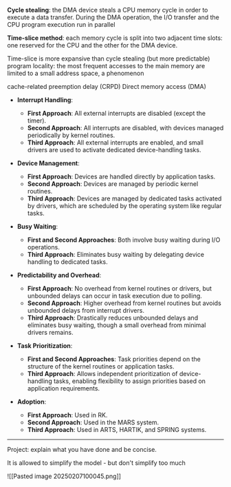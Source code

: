 **Cycle stealing**: the DMA device steals a CPU memory cycle in order to execute a data transfer.
During the DMA operation, the I/O transfer and the CPU program execution run in parallel

**Time-slice method**: each memory cycle is split into two adjacent time slots: one reserved
for the CPU and the other for the DMA device.

Time-slice is more expansive than cycle stealing (but more predictable)
program locality: the most frequent accesses to the main memory are limited to a small address space, a phenomenon

cache-related preemption delay (CRPD)
Direct memory access (DMA) 

- **Interrupt Handling**:
    
    - **First Approach**: All external interrupts are disabled (except the timer).
    - **Second Approach**: All interrupts are disabled, with devices managed periodically by kernel routines.
    - **Third Approach**: All external interrupts are enabled, and small drivers are used to activate dedicated device-handling tasks.
- **Device Management**:
    
    - **First Approach**: Devices are handled directly by application tasks.
    - **Second Approach**: Devices are managed by periodic kernel routines.
    - **Third Approach**: Devices are managed by dedicated tasks activated by drivers, which are scheduled by the operating system like regular tasks.
- **Busy Waiting**:
    
    - **First and Second Approaches**: Both involve busy waiting during I/O operations.
    - **Third Approach**: Eliminates busy waiting by delegating device handling to dedicated tasks.
- **Predictability and Overhead**:
    
    - **First Approach**: No overhead from kernel routines or drivers, but unbounded delays can occur in task execution due to polling.
    - **Second Approach**: Higher overhead from kernel routines but avoids unbounded delays from interrupt drivers.
    - **Third Approach**: Drastically reduces unbounded delays and eliminates busy waiting, though a small overhead from minimal drivers remains.
- **Task Prioritization**:
    
    - **First and Second Approaches**: Task priorities depend on the structure of the kernel routines or application tasks.
    - **Third Approach**: Allows independent prioritization of device-handling tasks, enabling flexibility to assign priorities based on application requirements.
- **Adoption**:
    
    - **First Approach**: Used in RK.
    - **Second Approach**: Used in the MARS system.
    - **Third Approach**: Used in ARTS, HARTIK, and SPRING systems.
___________________________________________________________
Project:
explain what you have done and be concise.

It is allowed to simplify the model - but don't simplify too much

![[Pasted image 20250207100045.png]]